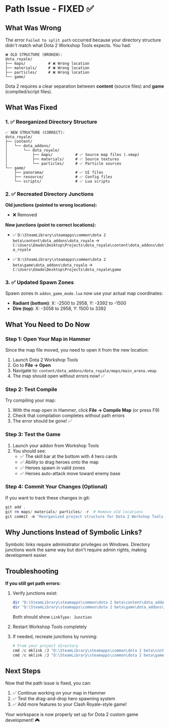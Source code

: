 # Path Issue - FIXED ✅

## What Was Wrong

The error `Failed to split path` occurred because your directory structure didn't match what Dota 2 Workshop Tools expects. You had:

```
❌ OLD STRUCTURE (BROKEN):
dota_royale/
├── maps/          # ❌ Wrong location
├── materials/     # ❌ Wrong location  
├── particles/     # ❌ Wrong location
└── game/
```

Dota 2 requires a clear separation between **content** (source files) and **game** (compiled/script files).

## What Was Fixed

### 1. ✅ Reorganized Directory Structure

```
✅ NEW STRUCTURE (CORRECT):
dota_royale/
├── content/
│   └── dota_addons/
│       └── dota_royale/
│           ├── maps/          # ✅ Source map files (.vmap)
│           ├── materials/     # ✅ Source textures
│           └── particles/     # ✅ Particle sources
└── game/
    ├── panorama/              # ✅ UI files
    ├── resource/              # ✅ Config files
    └── scripts/               # ✅ Lua scripts
```

### 2. ✅ Recreated Directory Junctions

**Old junctions (pointed to wrong locations):**
- ❌ Removed

**New junctions (point to correct locations):**
- ✅ `D:\SteamLibrary\steamapps\common\dota 2 beta\content\dota_addons\dota_royale`
  → `C:\Users\Emado\Desktop\Projects\dota_royale\content\dota_addons\dota_royale`

- ✅ `D:\SteamLibrary\steamapps\common\dota 2 beta\game\dota_addons\dota_royale`
  → `C:\Users\Emado\Desktop\Projects\dota_royale\game`

### 3. ✅ Updated Spawn Zones

Spawn zones in `addon_game_mode.lua` now use your actual map coordinates:
- **Radiant (bottom)**: X: -2500 to 2958, Y: -3392 to -1500
- **Dire (top)**: X: -3058 to 2958, Y: 1500 to 3392

## What You Need to Do Now

### Step 1: Open Your Map in Hammer
Since the map file moved, you need to open it from the new location:

1. Launch Dota 2 Workshop Tools
2. Go to **File → Open**
3. Navigate to: `content/dota_addons/dota_royale/maps/main_arena.vmap`
4. The map should open without errors now! ✅

### Step 2: Test Compile
Try compiling your map:
1. With the map open in Hammer, click **File → Compile Map** (or press F9)
2. Check that compilation completes without path errors
3. The error should be gone! ✅

### Step 3: Test the Game
1. Launch your addon from Workshop Tools
2. You should see:
   - ✅ The skill bar at the bottom with 4 hero cards
   - ✅ Ability to drag heroes onto the map
   - ✅ Heroes spawn in valid zones
   - ✅ Heroes auto-attack move toward enemy base

### Step 4: Commit Your Changes (Optional)

If you want to track these changes in git:

```powershell
git add .
git rm maps/ materials/ particles/ -r  # Remove old locations
git commit -m "Reorganized project structure for Dota 2 Workshop Tools compatibility"
```

## Why Junctions Instead of Symbolic Links?

Symbolic links require administrator privileges on Windows. Directory junctions work the same way but don't require admin rights, making development easier.

## Troubleshooting

**If you still get path errors:**
1. Verify junctions exist:
   ```powershell
   dir "D:\SteamLibrary\steamapps\common\dota 2 beta\content\dota_addons\" | Select-Object Name, LinkType
   dir "D:\SteamLibrary\steamapps\common\dota 2 beta\game\dota_addons\" | Select-Object Name, LinkType
   ```
   Both should show `LinkType: Junction`

2. Restart Workshop Tools completely

3. If needed, recreate junctions by running:
   ```powershell
   # From your project directory
   cmd /c mklink /J "D:\SteamLibrary\steamapps\common\dota 2 beta\content\dota_addons\dota_royale" "C:\Users\Emado\Desktop\Projects\dota_royale\content\dota_addons\dota_royale"
   cmd /c mklink /J "D:\SteamLibrary\steamapps\common\dota 2 beta\game\dota_addons\dota_royale" "C:\Users\Emado\Desktop\Projects\dota_royale\game"
   ```

## Next Steps

Now that the path issue is fixed, you can:
1. ✅ Continue working on your map in Hammer
2. ✅ Test the drag-and-drop hero spawning system
3. ✅ Add more features to your Clash Royale-style game!

Your workspace is now properly set up for Dota 2 custom game development! 🎮

